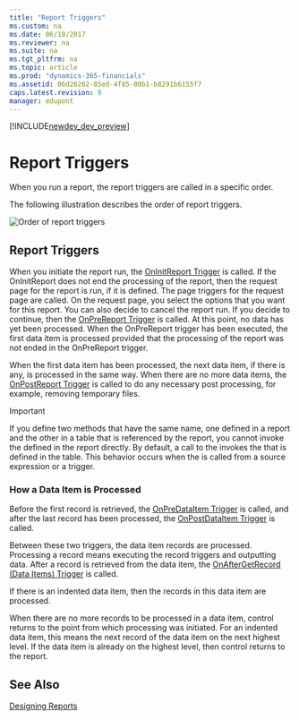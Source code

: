 ```yaml
---
title: "Report Triggers"
ms.custom: na
ms.date: 06/19/2017
ms.reviewer: na
ms.suite: na
ms.tgt_pltfrm: na
ms.topic: article
ms.prod: "dynamics-365-financials"
ms.assetid: 06d26262-85ed-4f85-80b1-b8291b6155f7
caps.latest.revision: 9
manager: edupont
---
```


[!INCLUDE[newdev_dev_preview](../includes/newdev_dev_preview.md)]

# Report Triggers
When you run a report, the report triggers are called in a specific order.  

 The following illustration describes the order of report triggers.  

 ![Order of report triggers](media/reporttriggers.png "ReportTriggers")  

## Report Triggers  
 When you initiate the report run, the [OnInitReport Trigger](devenv-oninitreport-trigger.md) is called. If the OnInitReport does not end the processing of the report, then the request page for the report is run, if it is defined. The page triggers for the request page are called. On the request page, you select the options that you want for this report. You can also decide to cancel the report run. If you decide to continue, then the [OnPreReport Trigger](devenv-onprereport-trigger.md) is called. At this point, no data has yet been processed. When the OnPreReport trigger has been executed, the first data item is processed provided that the processing of the report was not ended in the OnPreReport trigger.  

 When the first data item has been processed, the next data item, if there is any, is processed in the same way. When there are no more data items, the [OnPostReport Trigger](devenv-onpostreport-trigger.md) is called to do any necessary post processing, for example, removing temporary files.  

> [!IMPORTANT]  
>  If you define two methods that have the same name, one defined in a report and the other in a table that is referenced by the report, you cannot invoke the  defined in the report directly. By default, a call to the  invokes the  that is defined in the table. This behavior occurs when the  is called from a source expression or a trigger.  

### How a Data Item is Processed  
 Before the first record is retrieved, the [OnPreDataItem Trigger](devenv-onpredataitem-trigger.md) is called, and after the last record has been processed, the [OnPostDataItem Trigger](devenv-onpostdataitem-trigger.md) is called.  

 Between these two triggers, the data item records are processed. Processing a record means executing the record triggers and outputting data. After a record is retrieved from the data item, the [OnAfterGetRecord \(Data Items\) Trigger](devenv-onaftergetrecord-data-items-trigger.md) is called.  

 If there is an indented data item, then the records in this data item are processed.  

 When there are no more records to be processed in a data item, control returns to the point from which processing was initiated. For an indented data item, this means the next record of the data item on the next highest level. If the data item is already on the highest level, then control returns to the report.  

## See Also  
 [Designing Reports](../designing-reports.md)
